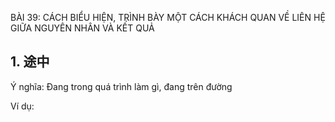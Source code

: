 

BÀI 39: CÁCH BIỂU HIỆN, TRÌNH BÀY MỘT CÁCH KHÁCH QUAN VỀ LIÊN HỆ GIỮA NGUYÊN NHÂN VÀ KẾT QUẢ

## 1. 途中
Ý nghĩa: Đang trong quá trình làm gì, đang trên đường

Ví dụ:



